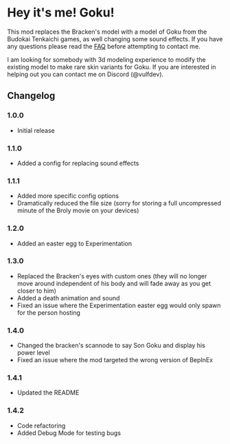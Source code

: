 # Hey it's me! Goku!
This mod replaces the Bracken's model with a model of Goku from the Budokai Tenkaichi games, as well changing some sound effects. If you have any questions please read the [FAQ](https://thunderstore.io/c/lethal-company/p/Vulf/GokuBracken/wiki/1092-faq/) before attempting to contact me.

I am looking for somebody with 3d modeling experience to modify the existing model to make rare skin variants for Goku. If you are interested in helping out you can contact me on Discord (@vulfdev). 

## Changelog
### 1.0.0
- Initial release

### 1.1.0
- Added a config for replacing sound effects

### 1.1.1
- Added more specific config options
- Dramatically reduced the file size (sorry for storing a full uncompressed minute of the Broly movie on your devices)

### 1.2.0
- Added an easter egg to Experimentation

### 1.3.0
- Replaced the Bracken's eyes with custom ones (they will no longer move around independent of his body and will fade away as you get closer to him)
- Added a death animation and sound
- Fixed an issue where the Experimentation easter egg would only spawn for the person hosting

### 1.4.0
- Changed the bracken's scannode to say Son Goku and display his power level
- Fixed an issue where the mod targeted the wrong version of BepInEx

### 1.4.1
- Updated the README

### 1.4.2
- Code refactoring
- Added Debug Mode for testing bugs